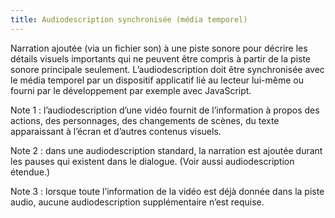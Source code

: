 ```yaml
---
title: Audiodescription synchronisée (média temporel) 
---
```


Narration ajoutée (via un fichier son) à une piste sonore pour décrire les
détails visuels importants qui ne peuvent être compris à partir de la piste
sonore principale seulement. L’audiodescription doit être synchronisée avec le
média temporel par un dispositif applicatif lié au lecteur lui-même ou fourni
par le développement par exemple avec JavaScript.

Note 1 : l’audiodescription d’une vidéo fournit de l’information à propos des
actions, des personnages, des changements de scènes, du texte apparaissant à
l’écran et d’autres contenus visuels.

Note 2 : dans une audiodescription standard, la narration est ajoutée durant
les pauses qui existent dans le dialogue. (Voir aussi audiodescription
étendue.)

Note 3 : lorsque toute l’information de la vidéo est déjà donnée dans la piste
audio, aucune audiodescription supplémentaire n’est requise.

